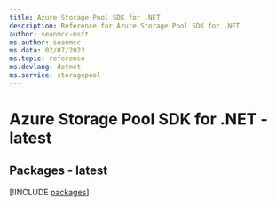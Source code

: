 ```yaml
---
title: Azure Storage Pool SDK for .NET
description: Reference for Azure Storage Pool SDK for .NET
author: seanmcc-msft
ms.author: seanmcc
ms.data: 02/07/2023
ms.topic: reference
ms.devlang: dotnet
ms.service: storagepool
---
```

# Azure Storage Pool SDK for .NET - latest
## Packages - latest
[!INCLUDE [packages](storage-pool-index.md)]